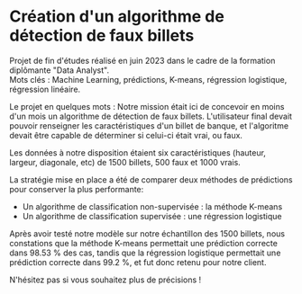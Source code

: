 # Création d'un algorithme de détection de faux billets

Projet de fin d'études réalisé en juin 2023 dans le cadre de la formation diplômante "Data Analyst".<br>
Mots clés : Machine Learning, prédictions, K-means, régression logistique, régression linéaire.

Le projet en quelques mots :
Notre mission était ici de concevoir en moins d'un mois un algorithme de détection de faux billets.
L'utilisateur final devait pouvoir renseigner les caractéristiques d'un billet de banque, et l'algoritme devait être capable de déterminer si celui-ci était vrai, ou faux.

Les données à notre disposition étaient six caractéristiques (hauteur, largeur, diagonale, etc) de 1500 billets, 500 faux et 1000 vrais.

La stratégie mise en place a été de comparer deux méthodes de prédictions pour conserver la plus performante:
- Un algorithme de classification non-supervisée : la méthode K-means
- Un algorithme de classification supervisée : une régression logistique

Après avoir testé notre modèle sur notre échantillon des 1500 billets, nous constations que la méthode K-means permettait une prédiction correcte dans 98.53 % des cas, tandis que la régression logistique permettait une prédiction correcte dans 99.2 %, et fut donc retenu pour notre client. 


N'hésitez pas si vous souhaitez plus de précisions !

